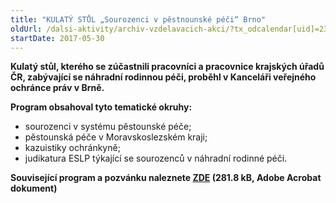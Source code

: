```yaml
---
title: "KULATÝ STŮL „Sourozenci v pěstnounské péči“ Brno"
oldUrl: /dalsi-aktivity/archiv-vzdelavacich-akci/?tx_odcalendar[uid]=234&cHash=308ff2e3f218952f1dfa8b4af8c470c4
startDate: 2017-05-30
---
```


<p><strong>Kulatý stůl, kterého se zúčastnili pracovníci a pracovnice krajských úřadů ČR, zabývající se náhradní rodinnou péči, proběhl v Kanceláři veřejného ochránce práv v Brně. </strong></p>
<p><strong>Program obsahoval tyto tematické okruhy:</strong></p><ul><li>sourozenci v systému pěstounské péče;</li><li>pěstounská péče v Moravskoslezském kraji;</li><li>kazuistiky ochránkyně;</li><li>judikatura ESLP týkající se sourozenců v náhradní rodinné péči.</li></ul><p><strong>Související program a pozvánku naleznete <a href="https://www.ochrance.cz/fileadmin/user_upload/projekt_ESF/00_2017_SEMINARE/ARCHIV_2017/Kulate_stoly_archiv/05_30_Sourozenci_v_pestounske_peci_pozvanka___program.pdf" target="_blank">ZDE</a> (281.8 kB, Adobe Acrobat dokument)</strong></p>
